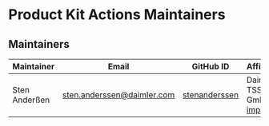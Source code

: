 <!-- SPDX-License-Identifier: MIT --->
<!-- © Daimler TSS GmbH --->
# Product Kit Actions Maintainers

## Maintainers

| Maintainer       | Email                           | GitHub ID                                 | Affiliation                                                                                       | Joined     |
| -----------------| ------------------------------- | ----------------------------------------- | ------------------------------------------------------------------------------------------------- | ---------- | 
| Sten Anderßen | <sten.anderssen@daimler.com>  | [stenanderssen](https://github.com/stenanderssen)     | Daimler TSS GmbH, [imprint](https://github.com/Daimler/daimler-foss/blob/master/LEGAL_IMPRINT.md) | 2021-07-27 | 
